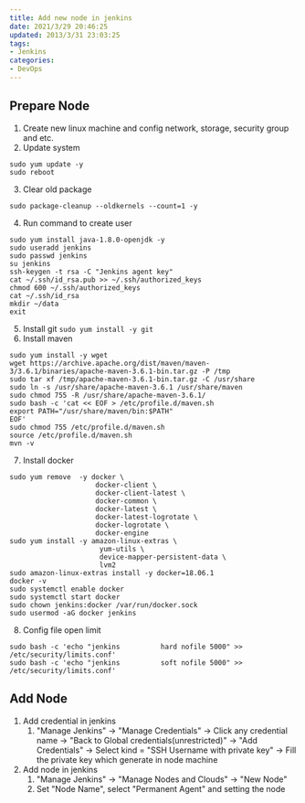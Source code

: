 ```yaml
---
title: Add new node in jenkins
date: 2021/3/29 20:46:25
updated: 2013/3/31 23:03:25
tags:
- Jenkins
categories:
- DevOps
---
```

## Prepare Node
1. Create new linux machine and config network, storage, security group and etc.
2. Update system
```shell
sudo yum update -y
sudo reboot
```
3. Clear old package
```shell
sudo package-cleanup --oldkernels --count=1 -y
```
4. Run command to create user
```shell
sudo yum install java-1.8.0-openjdk -y
sudo useradd jenkins
sudo passwd jenkins
su jenkins
ssh-keygen -t rsa -C "Jenkins agent key"
cat ~/.ssh/id_rsa.pub >> ~/.ssh/authorized_keys
chmod 600 ~/.ssh/authorized_keys
cat ~/.ssh/id_rsa
mkdir ~/data
exit
```
5. Install git
`sudo yum install -y git`
6. Install maven
```shell
sudo yum install -y wget
wget https://archive.apache.org/dist/maven/maven-3/3.6.1/binaries/apache-maven-3.6.1-bin.tar.gz -P /tmp
sudo tar xf /tmp/apache-maven-3.6.1-bin.tar.gz -C /usr/share
sudo ln -s /usr/share/apache-maven-3.6.1 /usr/share/maven
sudo chmod 755 -R /usr/share/apache-maven-3.6.1/
sudo bash -c 'cat << EOF > /etc/profile.d/maven.sh
export PATH="/usr/share/maven/bin:$PATH"
EOF'
sudo chmod 755 /etc/profile.d/maven.sh
source /etc/profile.d/maven.sh
mvn -v
```
7. Install docker
```shell
sudo yum remove  -y docker \
                     docker-client \
                     docker-client-latest \
                     docker-common \
                     docker-latest \
                     docker-latest-logrotate \
                     docker-logrotate \
                     docker-engine
sudo yum install -y amazon-linux-extras \
                      yum-utils \
                      device-mapper-persistent-data \
                      lvm2
sudo amazon-linux-extras install -y docker=18.06.1
docker -v
sudo systemctl enable docker
sudo systemctl start docker
sudo chown jenkins:docker /var/run/docker.sock
sudo usermod -aG docker jenkins
```
8. Config file open limit
```shell
sudo bash -c 'echo "jenkins          hard nofile 5000" >> /etc/security/limits.conf'
sudo bash -c 'echo "jenkins          soft nofile 5000" >> /etc/security/limits.conf'
```
## Add Node
1. Add credential in jenkins
   1. "Manage Jenkins" -> "Manage Credentials" -> Click any credential name -> "Back to Global credentials(unrestricted)" -> "Add Credentials" -> Select kind = "SSH Username with private key" -> Fill the private key which generate in node machine
2. Add node in jenkins
   1. "Manage Jenkins" -> "Manage Nodes and Clouds" -> "New Node"
   2. Set "Node Name", select "Permanent Agent" and setting the node